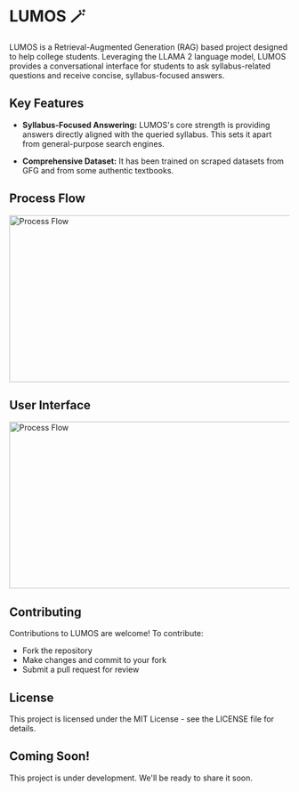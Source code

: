 # LUMOS 🪄

LUMOS is a Retrieval-Augmented Generation (RAG) based project designed to help college students. Leveraging the LLAMA 2 language model, LUMOS provides a conversational interface for students to ask syllabus-related questions and receive concise, syllabus-focused answers.

## Key Features

- **Syllabus-Focused Answering:** LUMOS's core strength is providing answers directly aligned with the queried syllabus. This sets it apart from general-purpose search engines.

- **Comprehensive Dataset:** It has been trained on scraped datasets from GFG and from some authentic textbooks.

## Process Flow

<img src="https://agi-sphere.com/wp-content/uploads/2023/09/image-5-1024x498.png" alt="Process Flow" style="width: 600px; height: 300px;">

## User Interface

<img src="https://github.com/xorsuyash/LUMOS/assets/98162846/97969a88-f574-4fde-8ad1-f93d65db7772" alt="Process Flow" style="width: 600px; height: 300px;">

## Contributing
Contributions to LUMOS are welcome! To contribute:
- Fork the repository
- Make changes and commit to your fork
- Submit a pull request for review

## License

This project is licensed under the MIT License - see the LICENSE file for details.

## Coming Soon!

This project is under development. We'll be ready to share it soon.
